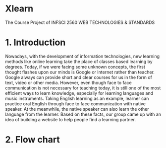 # Xlearn
The Course Project of INFSCI 2560 WEB TECHNOLOGIES &amp; STANDARDS 
# 1.	Introduction
Nowadays, with the development of information technologies, new learning methods like online learning take the place of classes based learning by degrees. Today, if we were facing some unknown concepts, the first thought flashes upon our minds is Google or Internet rather than teacher. Google always can provide short and clear courses for us in the form of text, video or other media. However, even though face to face communication is not necessary for teaching today, it is still one of the most efficient ways to learn knowledge, especially for learning languages and music instruments. Taking English learning as an example, learner can practice oral English through face to face communication with native speaker. At the meanwhile, the native speaker can also learn the other language from the learner. Based on these facts, our group came up with an idea of building a website to help people find a learning partner. 
# 2.	Flow chart
